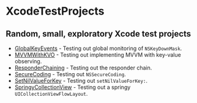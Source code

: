 # XcodeTestProjects

## Random, small, exploratory Xcode test projects

- [GlobalKeyEvents](GlobalKeyEvents/) - Testing out global monitoring of `NSKeyDownMask`.
- [MVVMWithKVO](MVVMWithKVO/) - Testing out implementing MVVM with key-value observing.
- [ResponderChaining](ResponderChaining/) - Testing out the responder chain.
- [SecureCoding](SecureCoding/) - Testing out `NSSecureCoding`.
- [SetNilValueForKey](SetNilValueForKey/) - Testing out `setNilValueForKey:`.
- [SpringyCollectionView](SpringyCollectionView/) - Testing out a springy `UICollectionViewFlowLayout`.
